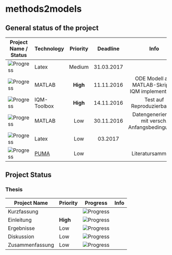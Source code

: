 # methods2models
## General status of the project

| Project Name / Status                                |  Technology | Priority |  Deadline    |     Info     |
| -----------------------------------                  | ----------- | :------: |  :--------:  |  :--------:  |
|  ![Progress](http://progressed.io/bar/1?title=Thesis)| Latex       | Medium     | 31.03.2017   |       |
|  ![Progress](http://progressed.io/bar/100?title=Implementation)| MATLAB       | __High__     | 11.11.2016   |    ODE Modell aus MATLAB-Skript in IQM implementieren   |
|  ![Progress](http://progressed.io/bar/100?title=Simulation)| IQM-Toolbox       | __High__     | 14.11.2016   |    Test auf Reproduzierbarkeit   |
|  ![Progress](http://progressed.io/bar/0?title=Data_generation)| MATLAB       | Low     | 30.11.2016   |    Datengenerierung mit versch. Anfangsbedingungen   |
|  ![Progress](http://progressed.io/bar/0?title=Presentation)| Latex       | Low     | 03.2017   |       |
|  ![Progress](http://progressed.io/bar/10?title=Bibliography)| [PUMA](https://puma.ub.uni-stuttgart.de/user/robingarcia)       | Low     |    |    Literatursammlung   |



## Project Status

### Thesis
| Project Name | Priority |  Progress|     Info     |
| -------------| -------- | :------: |  :--------:  |
|Kurzfassung   |          |![Progress](http://progressed.io/bar/0)||
|Einleitung   | __High__         |![Progress](http://progressed.io/bar/0)||
|Ergebnisse   |Low          |![Progress](http://progressed.io/bar/0)||
|Diskussion   |Low          |![Progress](http://progressed.io/bar/0)||
|Zusammenfassung| Low          |![Progress](http://progressed.io/bar/0)||
